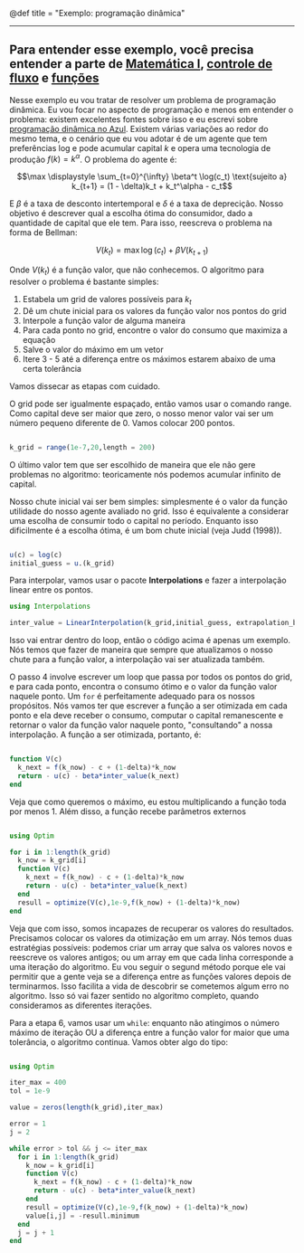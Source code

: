 @def title = "Exemplo: programação dinâmica"

-----
Para entender esse exemplo, você precisa entender a parte de [Matemática I](/pub/mat.html), [controle de fluxo](/pub/Controledefluxo.html) e [funções](/pub/foos.html)
----

Nesse exemplo eu vou tratar de resolver um problema de programação dinâmica. Eu vou focar no aspecto de programação e menos em entender o problema: existem excelentes fontes sobre isso e eu escrevi sobre [programação dinâmica no Azul](https://azul.netlify.com/2018/09/08/programacao-dinamica-i/). Existem várias variações ao redor do mesmo tema, e o cenário que eu vou adotar é de um agente que tem preferências log e pode acumular capital $k$ e opera uma tecnologia de produção $f(k)=k^\alpha$. O problema do agente é:

$$\max \displaystyle \sum_{t=0}^{\infty} \beta^t \log(c_t) \text{sujeito a} k_{t+1} = (1 - \delta)k_t + k_t^\alpha - c_t$$

E $\beta$ é a taxa de desconto intertemporal e $\delta$ é a taxa de deprecição. Nosso objetivo é descrever qual a escolha ótima do consumidor, dado a quantidade de capital que ele tem. Para isso, reescreva o problema na forma de Bellman:

$$V(k_t) = \max \log(c_t) + \beta V(k_{t+1})$$

Onde $V(k_t)$ é a função valor, que não conhecemos. O algoritmo para resolver o problema é bastante simples:

1. Estabela um grid de valores possíveis para $k_t$
2. Dê um chute inicial para os valores da função valor nos pontos do grid
3. Interpole a função valor de alguma maneira
4. Para cada ponto no grid, encontre o valor do consumo que maximiza a equação
5. Salve o valor do máximo em um vetor
6. Itere 3 - 5 até a diferença entre os máximos estarem abaixo de uma certa tolerância

Vamos dissecar as etapas com cuidado.

O grid pode ser igualmente espaçado, então vamos usar o comando range. Como capital deve ser maior que zero, o nosso menor valor vai ser um número pequeno diferente de 0. Vamos colocar 200 pontos.

```julia

k_grid = range(1e-7,20,length = 200)
```

O último valor tem que ser escolhido de maneira que ele não gere problemas no algoritmo: teoricamente nós podemos acumular infinito de capital.

Nosso chute inicial vai ser bem simples: simplesmente é o valor da função utilidade do nosso agente avaliado no grid. Isso é equivalente a considerar uma escolha de consumir todo o capital no período. Enquanto isso dificilmente é a escolha ótima, é um bom chute inicial (veja Judd (1998)).

```julia

u(c) = log(c)
initial_guess = u.(k_grid)
```

Para interpolar, vamos usar o pacote **Interpolations** e fazer a interpolação linear entre os pontos.

```julia
using Interpolations

inter_value = LinearInterpolation(k_grid,initial_guess, extrapolation_bc = Interpolations.Flat())
```

Isso vai entrar dentro do loop, então o código acima é apenas um exemplo. Nós temos que fazer de maneira que sempre que atualizamos o nosso chute para a função valor, a interpolação vai ser atualizada também.

O passo 4 involve escrever um loop que passa por todos os pontos do grid, e para cada ponto, encontra o consumo ótimo e o valor da função valor naquele ponto. Um `for` é perfeitamente adequado para os nossos propósitos. Nós vamos ter que escrever a função a ser otimizada em cada ponto e ela deve receber o consumo, computar o capital remanescente e retornar o valor da função valor naquele ponto, "consultando" a nossa interpolação. A função a ser otimizada, portanto, é:

```julia

function V(c)
  k_next = f(k_now) - c + (1-delta)*k_now
  return - u(c) - beta*inter_value(k_next)
end
```
Veja que como queremos o máximo, eu estou multiplicando a função toda por menos 1. Além disso, a função recebe parâmetros externos

```julia

using Optim

for i in 1:length(k_grid)
  k_now = k_grid[i]
  function V(c)
    k_next = f(k_now) - c + (1-delta)*k_now
    return - u(c) - beta*inter_value(k_next)
  end
  resull = optimize(V(c),1e-9,f(k_now) + (1-delta)*k_now)
end
```

Veja que com isso, somos incapazes de recuperar os valores do resultados. Precisamos colocar os valores da otimização em um array. Nós temos duas estratégias possíveis: podemos criar um array que salva os valores novos e reescreve os valores antigos; ou um array em que cada linha corresponde a uma iteração do algoritmo. Eu vou seguir o segund método porque ele vai permitir que a gente veja se a diferença entre as funções valores depois de terminarmos. Isso facilita a vida de descobrir se cometemos algum erro no algoritmo. Isso só vai fazer sentido no algoritmo completo, quando consideramos as diferentes iterações.

Para a etapa 6, vamos usar um `while`: enquanto não atingimos o número máximo de iteração OU a diferença entre a função valor for maior que uma tolerância, o algoritmo continua. Vamos obter algo do tipo:

```julia

using Optim

iter_max = 400
tol = 1e-9

value = zeros(length(k_grid),iter_max)

error = 1
j = 2

while error > tol && j <= iter_max
  for i in 1:length(k_grid)
    k_now = k_grid[i]
    function V(c)
      k_next = f(k_now) - c + (1-delta)*k_now
      return - u(c) - beta*inter_value(k_next)
    end
    resull = optimize(V(c),1e-9,f(k_now) + (1-delta)*k_now)
    value[i,j] = -resull.minimum
  end
  j = j + 1
end
```

